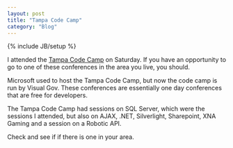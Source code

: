 ```yaml
---
layout: post
title: "Tampa Code Camp"
category: "Blog"
---
```

{% include JB/setup %}

I attended the [Tampa Code Camp](http://www.tampacodecamp.com/) on Saturday. If you have an opportunity to go to one of these conferences in the area you live, you should.

Microsoft used to host the Tampa Code Camp, but now the code camp is run by Visual Gov. These conferences are essentially one day conferences that are free for developers. 

The Tampa Code Camp had sessions on SQL Server, which were the sessions I attended, but also on AJAX, .NET, Silverlight, Sharepoint, XNA Gaming and a session on a Robotic API. 

Check and see if if there is one in your area.